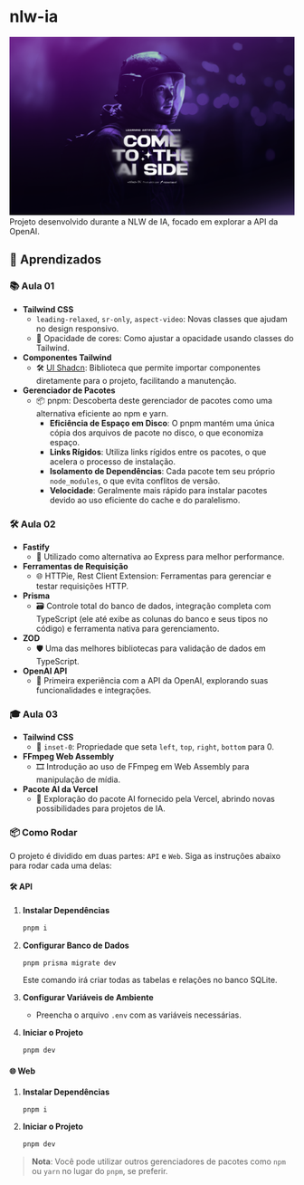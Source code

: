 # nlw-ia
![Wallpaper](./wallpaper.png)
Projeto desenvolvido durante a NLW de IA, focado em explorar a API da OpenAI.

## 🚀 Aprendizados

### 📚 Aula 01
- **Tailwind CSS**
  - `leading-relaxed`, `sr-only`, `aspect-video`: Novas classes que ajudam no design responsivo.
  - 🎨 Opacidade de cores: Como ajustar a opacidade usando classes do Tailwind.
- **Componentes Tailwind**
  - 🛠 [UI Shadcn](https://ui.shadcn.com/): Biblioteca que permite importar componentes diretamente para o projeto, facilitando a manutenção.
- **Gerenciador de Pacotes**
  - 📦 pnpm: Descoberta deste gerenciador de pacotes como uma alternativa eficiente ao npm e yarn.
    - **Eficiência de Espaço em Disco**: O pnpm mantém uma única cópia dos arquivos de pacote no disco, o que economiza espaço.
    - **Links Rígidos**: Utiliza links rígidos entre os pacotes, o que acelera o processo de instalação.
    - **Isolamento de Dependências**: Cada pacote tem seu próprio `node_modules`, o que evita conflitos de versão.
    - **Velocidade**: Geralmente mais rápido para instalar pacotes devido ao uso eficiente do cache e do paralelismo.


### 🛠 Aula 02
- **Fastify**
  - 🚀 Utilizado como alternativa ao Express para melhor performance.
- **Ferramentas de Requisição**
  - 🌐 HTTPie, Rest Client Extension: Ferramentas para gerenciar e testar requisições HTTP.
- **Prisma**
  - 🗃 Controle total do banco de dados, integração completa com TypeScript (ele até exibe as colunas do banco e seus tipos no código) e ferramenta nativa para gerenciamento.
- **ZOD**
  - 🛡 Uma das melhores bibliotecas para validação de dados em TypeScript.
- **OpenAI API**
  - 🤖 Primeira experiência com a API da OpenAI, explorando suas funcionalidades e integrações.

### 🎓 Aula 03
- **Tailwind CSS**
  - 📐 `inset-0`: Propriedade que seta `left`, `top`, `right`, `bottom` para 0.
- **FFmpeg Web Assembly**
  - 🎞 Introdução ao uso de FFmpeg em Web Assembly para manipulação de mídia.
- **Pacote AI da Vercel**
  - 🤖 Exploração do pacote AI fornecido pela Vercel, abrindo novas possibilidades para projetos de IA.


### 📦 Como Rodar

O projeto é dividido em duas partes: `API` e `Web`. Siga as instruções abaixo para rodar cada uma delas:

#### 🛠️ API

1. **Instalar Dependências**
    ```bash
    pnpm i
    ```

2. **Configurar Banco de Dados**
    ```bash
    pnpm prisma migrate dev
    ```
    Este comando irá criar todas as tabelas e relações no banco SQLite.

3. **Configurar Variáveis de Ambiente**
    - Preencha o arquivo `.env` com as variáveis necessárias.

4. **Iniciar o Projeto**
    ```bash
    pnpm dev
    ```

#### 🌐 Web

1. **Instalar Dependências**
    ```bash
    pnpm i
    ```

2. **Iniciar o Projeto**
    ```bash
    pnpm dev
    ```

> **Nota**: Você pode utilizar outros gerenciadores de pacotes como `npm` ou `yarn` no lugar do `pnpm`, se preferir.
